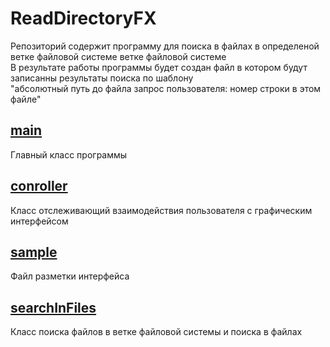 # ReadDirectoryFX
Репозиторий содержит программу для поиска в файлах в определеной ветке файловой системе ветке файловой системе<br>
В результате работы программы будет создан файл в котором будут записанны результаты поиска по шаблону <br>
"абсолютный путь до файла запрос пользователя: номер строки в этом файле"
## <a href="https://github.com/stillfak/ReadDirectoryFX/blob/master/src/sample/Main.java">main</a>
Главный класс программы 
## <a href="https://github.com/stillfak/ReadDirectoryFX/blob/master/src/sample/Controller.java">conroller</a>
Класс отслеживающий взаимодействия пользователя с графическим интерфейсом
## <a href="https://github.com/stillfak/ReadDirectoryFX/blob/master/src/sample/sample.fxml">sample </a>
Файл разметки интерфейса
## <a href="https://github.com/stillfak/ReadDirectoryFX/blob/master/src/sample/searchInFiles.java">searchInFiles</a>
Класс поиска файлов в ветке файловой системы и поиска в файлах
